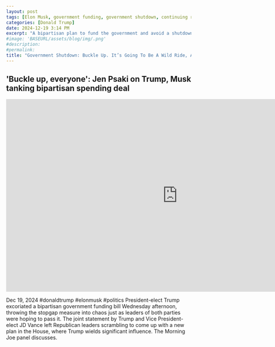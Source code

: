 ```yaml
---
layout: post
tags: [Elon Musk, government funding, government shutdown, continuing resolution, debt ceiling, Trump government disfunction, unelected governance, stopgap agreement, politics]
categories: [Donald Trump]
date: 2024-12-19 3:14 PM
excerpt: "A bipartisan plan to fund the government and avoid a shutdown fell apart yesterday after president-elect Trump and Elon Musk voiced theiropposition to the bill. Despite having the stamp of approval from congressional leadership, Trump and vice president-elect JD Vance condemned the bill. Also, demanding the legislation include a debt ceiling increase. Writing in part, “Increasing the debt ceiling is not great, but we'd rather do it on Biden's watch. We should pass a streamline spending bill that doesn't give Chuck Schumer and the Democrats everything they want.”"
#image: 'BASEURL/assets/blog/img/.png'
#description:
#permalink:
title: "Government Shutdown: Buckle Up. It’s Going To Be A Wild Ride, And Trump Ain't Even President Yet!"
---
```



## 'Buckle up, everyone': Jen Psaki on Trump, Musk tanking bipartisan spending deal

<iframe width="932" height="524" src="https://www.youtube.com/embed/vFrcmShCECI" title="&#39;Buckle up, everyone&#39;: Jen Psaki on Trump, Musk tanking bipartisan spending deal" frameborder="0" allow="accelerometer; autoplay; clipboard-write; encrypted-media; gyroscope; picture-in-picture; web-share" referrerpolicy="strict-origin-when-cross-origin" allowfullscreen></iframe>

Dec 19, 2024  #donaldtrump #elonmusk #politics
President-elect Trump excoriated a bipartisan government funding bill Wednesday afternoon, throwing the stopgap measure into chaos just as leaders of both parties were hoping to pass it. The joint statement by Trump and Vice President-elect JD Vance left Republican leaders scrambling to come up with a new plan in the House, where Trump wields significant influence. The Morning Joe panel discusses.

